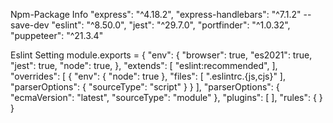 Npm-Package Info
"express": "^4.18.2",
"express-handlebars": "^7.1.2"
--save-dev
"eslint": "^8.50.0",
"jest": "^29.7.0",
"portfinder": "^1.0.32",
"puppeteer": "^21.3.4"


Eslint Setting
module.exports = {
    "env": {
        "browser": true,
        "es2021": true,
        "jest": true,
        "node": true,
    },
    "extends": [
        "eslint:recommended",
    ],
    "overrides": [
        {
            "env": {
                "node": true
            },
            "files": [
                ".eslintrc.{js,cjs}"
            ],
            "parserOptions": {
                "sourceType": "script"
            }
        }
    ],
    "parserOptions": {
        "ecmaVersion": "latest",
        "sourceType": "module"
    },
    "plugins": [
    ],
    "rules": {
    }
}
